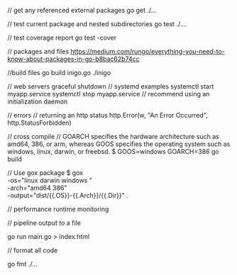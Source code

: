 // get any referenced external packages 
go get ./...   

// test current package and nested subdirectories
go test ./...

// test coverage report 
go test -cover 

// packages and files 
https://medium.com/rungo/everything-you-need-to-know-about-packages-in-go-b8bac62b74cc

//build files 
go build inigo.go
./inigo


// web servers graceful shutdown
// systemd examples
systemctl start myapp.service
systemctl stop myapp.service
// recommend using an initialization daemon 


// errors
// returning an http status http.Error(w, "An Error Occurred", http.StatusForbidden)


// cross compile
// GOARCH specifies the hardware architecture such as amd64, 386, or arm, whereas GOOS specifies the operating system such as windows, linux, darwin, or freebsd.
$ GOOS=windows GOARCH=386 go build

// Use gox package 
$ gox \
-os="linux darwin windows " \
-arch="amd64 386" \
-output="dist/{{.OS}}-{{.Arch}}/{{.Dir}}" .

// performance runtime monitoring 


// pipeline output to a file 

go run main.go > index.html


// format all code

go fmt ./...


